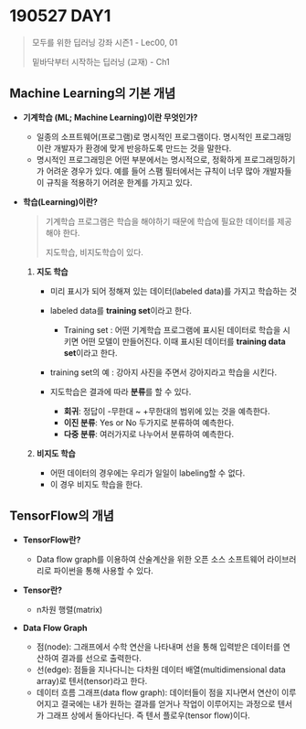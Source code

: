 # 190527 DAY1

> 모두를 위한 딥러닝 강좌 시즌1 - Lec00, 01
>
> 밑바닥부터 시작하는 딥러닝 (교재) - Ch1



## Machine Learning의 기본 개념

* **기계학습 (ML; Machine Learning)이란 무엇인가?**
  * 일종의 소프트웨어(프로그램)로 명시적인 프로그램이다. 명시적인 프로그래밍이란 개발자가 환경에 맞게 반응하도록 만드는 것을 말한다.
  * 명시적인 프로그래밍은 어떤 부분에서는 명시적으로, 정확하게 프로그래밍하기가 어려운 경우가 있다. 예를 들어 스팸 필터에서는 규칙이 너무 많아 개발자들이 규칙을 적용하기 어려운 한계를 가지고 있다.



* **학습(Learning)이란?**

  > 기계학습 프로그램은 학습을 해야하기 때문에 학습에 필요한 데이터를 제공해야 한다.
  >
  > 지도학습, 비지도학습이 있다.

  1. **지도 학습**

     * 미리 표시가 되어 정해져 있는 데이터(labeled data)를 가지고 학습하는 것
     * labeled data를 **training set**이라고 한다.
       * Training set : 어떤 기계학습 프로그램에 표시된 데이터로 학습을 시키면 어떤 모델이 만들어진다. 이때 표시된 데이터를 **training data set**이라고 한다.
     * training set의 예 : 강아지 사진을 주면서 강아지라고 학습을 시킨다.

     * 지도학습은 결과에 따라 **분류**를 할 수 있다.
       * **회귀**: 정답이 -무한대 ~ +무한대의 범위에 있는 것을 예측한다.
       * **이진 분류**: Yes or No 두가지로 분류하여 예측한다.
       * **다중 분류**: 여러가지로 나누어서 분류하여 예측한다.

  2. **비지도 학습**

     * 어떤 데이터의 경우에는 우리가 일일이 labeling할 수 없다.
     * 이 경우 비지도 학습을 한다.



##  TensorFlow의 개념

* **TensorFlow란?**
  * Data flow graph를 이용하여 산술계산을 위한 오픈 소스 소프트웨어 라이브러리로 파이썬을 통해 사용할 수 있다.



* **Tensor란?**
  * n차원 행렬(matrix)



* **Data Flow Graph**
  * 점(node): 그래프에서 수학 연산을 나타내며 선을 통해 입력받은 데이터를 연산하여 결과를 선으로 출력한다.
  * 선(edge): 점들을 지나다니는 다차원 데이터 배열(multidimensional data array)로 텐서(tensor)라고 한다.
  * 데이터 흐름 그래프(data flow graph): 데이터들이 점을 지나면서 연산이 이루어지고 결국에는 내가 원하는 결과를 얻거나 작업이 이루어지는 과정으로 텐서가 그래프 상에서 돌아다닌다. 즉 텐서 플로우(tensor flow)이다.